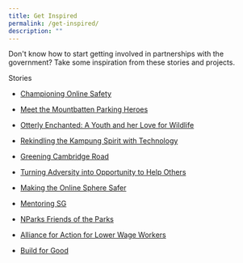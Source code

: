 ```yaml
---
title: Get Inspired
permalink: /get-inspired/
description: ""
---
```

Don't know how to start getting involved in partnerships with the government? Take some inspiration from these stories and projects.

Stories


* [Championing Online Safety](https://www.sg/stories/anita-low-lim---a-champion-of-online-safety)
* [Meet the Mountbatten Parking Heroes](https://www.sg/stories/mountbatten-parking-heroes)
* [Otterly Enchanted: A Youth and her Love for Wildlife](https://www.sg/stories/anusha-shivram-youth-stewards-of-nature-afa)
* [Rekindling the Kampung Spirit with Technology](https://www.sg/stories/sgkampung)

* [Greening Cambridge Road](https://www.straitstimes.com/singapore/cambridge-road-residents-are-greening-their-neighbourhood-from-the-ground-up-heres-how-theyre-doing-it)
* [Turning Adversity into Opportunity to Help Others](https://www.straitstimes.com/singapore/mother-of-kids-with-special-needs-turns-adversity-into-an-opportunity-to-help-others)
* [Making the Online Sphere Safer](https://www.straitstimes.com/singapore/this-22-year-old-is-tackling-online-harms-to-make-the-online-sphere-safer-for-her-peers)

* [Mentoring SG](https://mentoring.sg/)
* [NParks Friends of the Parks](https://fotp.nparks.gov.sg/)
* [Alliance for Action for Lower Wage Workers](https://www.momafalww.com/)
* [Build for Good](https://www.build.gov.sg)
